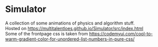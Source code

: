 # Simulator
A collection of some animations of physics and algorithm stuff. <br>
Hosted on https://multitalentloes.github.io/Simulator/src/index.html <br>
Some of the frontpage css is taken from https://codemyui.com/cool-to-warm-gradient-color-for-unordered-list-numbers-in-pure-css/ <br>
